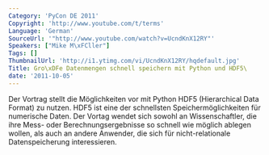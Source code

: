 ```yaml
---
Category: 'PyCon DE 2011'
Copyright: 'http://www.youtube.com/t/terms'
Language: 'German'
SourceUrl: '"http://www.youtube.com/watch?v=UcndKnX12RY"'
Speakers: ["Mike M\xFCller"]
Tags: []
ThumbnailUrl: 'http://i1.ytimg.com/vi/UcndKnX12RY/hqdefault.jpg'
Title: Gro\xDFe Datenmengen schnell speichern mit Python und HDF5\
date: '2011-10-05'
---
```

Der Vortrag stellt die Möglichkeiten vor mit Python HDF5 (Hierarchical Data Format) zu nutzen. HDF5 ist eine der schnellsten Speichermöglichkeiten für numerische Daten. Der Vortag wendet sich sowohl an Wissenschaftler, die ihre Mess- oder  Berechnungsergebnisse so schnell wie möglich ablegen wollen, als auch an andere Anwender, die sich für nicht-relationale Datenspeicherung interessieren.